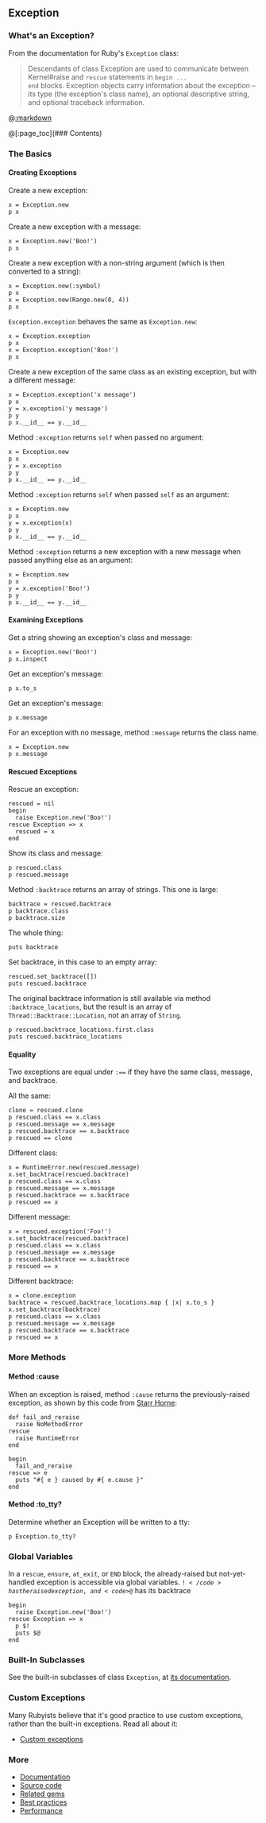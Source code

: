## Exception

### What's an Exception?

From the documentation for Ruby's <code>Exception</code> class:

>Descendants of class Exception are used to communicate between Kernel#raise and <code>rescue</code> statements in <code>begin ... end</code> blocks. Exception objects carry information about the exception – its type (the exception's class name), an optional descriptive string, and optional traceback information.

@[:markdown](../../include_files/begin_irb.md)

@[:page_toc](### Contents)

### The Basics

#### Creating Exceptions

Create a new exception:

```#run_irb
x = Exception.new
p x
```

Create a new exception with a message:

```#run_irb
x = Exception.new('Boo!')
p x
```

Create a new exception with a non-string argument (which is then converted to a string):

```#run_irb
x = Exception.new(:symbol)
p x
x = Exception.new(Range.new(0, 4))
p x
```

<code>Exception.exception</code> behaves the same as <code>Exception.new</code>:

```#run_irb
x = Exception.exception
p x
x = Exception.exception('Boo!')
p x
```

Create a new exception of the same class as an existing exception, but with a different message:

```#run_irb
x = Exception.exception('x message')
p x
y = x.exception('y message')
p y
p x.__id__ == y.__id__
```

Method <code>:exception</code> returns <code>self</code> when passed no argument:

```#run_irb
x = Exception.new
p x
y = x.exception
p y
p x.__id__ == y.__id__
```

Method <code>:exception</code> returns <code>self</code> when passed <code>self</code> as an argument:

```#run_irb
x = Exception.new
p x
y = x.exception(x)
p y
p x.__id__ == y.__id__
```

Method <code>:exception</code> returns a new exception with a new message when passed anything else as an argument:

```#run_irb
x = Exception.new
p x
y = x.exception('Boo!')
p y
p x.__id__ == y.__id__
```

#### Examining Exceptions

Get a string showing an exception's class and message:
 
```#run_irb
x = Exception.new('Boo!')
p x.inspect
```

Get an exception's message:

```#run_irb
p x.to_s
```

Get an exception's message:

```#run_irb
p x.message
```

For an exception with no message, method <code>:message</code> returns the class name.

```#run_irb
x = Exception.new
p x.message
```

#### Rescued Exceptions

Rescue an exception:

```#run_irb
rescued = nil
begin
  raise Exception.new('Boo!')
rescue Exception => x
  rescued = x
end
```

Show its class and message:

```#run_irb
p rescued.class
p rescued.message
```

Method <code>:backtrace</code> returns an array of strings.  This one is large:

```#run_irb
backtrace = rescued.backtrace
p backtrace.class
p backtrace.size
```
  The whole thing:

```#run_irb
puts backtrace
```

Set backtrace, in this case to an empty array:

```#run_irb
rescued.set_backtrace([])
puts rescued.backtrace
```

The original backtrace information is still available via method <code>:backtrace_locations</code>, but the result is an array of <code>Thread::Backtrace::Location</code>, not an array of <code>String</code>.

```#run_irb
p rescued.backtrace_locations.first.class
puts rescued.backtrace_locations
```

#### Equality

Two exceptions are equal under <code>:==</code> if they have the same class, message, and backtrace.

All the same:

```#run_irb
clone = rescued.clone
p rescued.class == x.class
p rescued.message == x.message
p rescued.backtrace == x.backtrace
p rescued == clone
```

Different class:

```#run_irb
x = RuntimeError.new(rescued.message)
x.set_backtrace(rescued.backtrace)
p rescued.class == x.class
p rescued.message == x.message
p rescued.backtrace == x.backtrace
p rescued == x
```

Different message:

```#run_irb
x = rescued.exception('Foo!')
x.set_backtrace(rescued.backtrace)
p rescued.class == x.class
p rescued.message == x.message
p rescued.backtrace == x.backtrace
p rescued == x
```

Different backtrace:

```#run_irb
x = clone.exception
backtrace = rescued.backtrace_locations.map { |x| x.to_s }
x.set_backtrace(backtrace)
p rescued.class == x.class
p rescued.message == x.message
p rescued.backtrace == x.backtrace
p rescued == x
```

### More Methods
    
#### Method :cause

When an exception is raised, method <code>:cause</code> returns the previously-raised exception, as shown by this code from [Starr Horne](https://www.honeybadger.io/blog/nested-errors-in-ruby-with-exception-cause/):

```#run_irb
def fail_and_reraise
  raise NoMethodError
rescue
  raise RuntimeError
end

begin
  fail_and_reraise
rescue => e
  puts "#{ e } caused by #{ e.cause }"
end
```

#### Method :to_tty?

Determine whether an Exception will be written to a tty:

```#run_irb
p Exception.to_tty?
```

### Global Variables

In a <code>rescue</code>, <code>ensure</code>, <code>at_exit</code>, or <code>END</code> block, the already-raised but not-yet-handled exception is accessible via global variables.  <code>$!</code> has the raised exception, and <code>$@</code> has its backtrace

```#run_irb
begin
  raise Exception.new('Boo!')
rescue Exception => x
  p $!
  puts $@
end
```

### Built-In Subclasses

See the built-in subclasses of class <code>Exception</code>, at [its documentation](https://ruby-doc.org/core-2.6.3/Exception.html).

### Custom Exceptions

Many Rubyists believe that it's good practice to use custom exceptions, rather than the built-in exceptions.  Read all about it:

- [Custom exceptions](https://www.google.com/search?q=ruby+custom+exceptions)

### More

- [Documentation](https://ruby-doc.org/core-2.6.3/Exception.html)
- [Source code](https://github.com/ruby/ruby/blob/8b2e1ca10ecf92ad402decd6b1eab586eded0ddb/error.c)
- [Related gems](https://rubygems.org/search?query=exception)
- [Best practices](https://www.google.com/search?q=ruby+exceptions+best+practice)
- [Performance](https://www.google.com/search?q=ruby++exception+performance)
